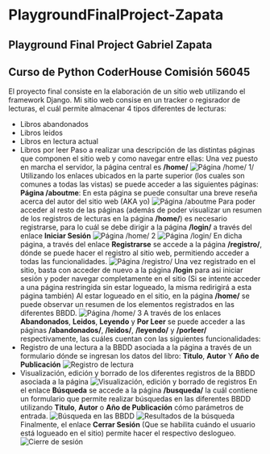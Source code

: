 # PlaygroundFinalProject-Zapata
## Playground Final Project Gabriel Zapata
## Curso de Python CoderHouse Comisión 56045
El proyecto final consiste en la elaboración de un sitio web utilizando el framework Django.
Mi sitio web consise en un tracker o regisrador de lecturas, el cuál permite almacenar 4 tipos diferentes de  lecturas:
* Libros abandonados
* Libros leidos
* Libros en lectura actual
* Libros por leer
Paso a realizar una descripción de las distintas páginas que componen el sitio web y como navegar entre ellas:
Una vez puesto en marcha el servidor, la página central es **/home/**
![Página /home/ 1/](https://github.com/leirbagz23/PlaygroundFinalProject-Zapata/assets/148101637/d4cd2095-32e4-40df-ae2f-f2aa7c8cf212)
Utilizando los enlaces ubicados en la parte superior (los cuales son comunes a todas las vistas) se puede acceder a las siguientes páginas:
**Página /aboutme**: En esta página se puede consultar una breve reseña acerca del autor del sitio web (AKA yo)
![Página /aboutme](https://github.com/leirbagz23/PlaygroundFinalProject-Zapata/assets/148101637/88dff2ff-41ee-4304-b789-ff2badf9d36c)
Para poder acceder al resto de las páginas (además de poder visualizar un resumen de los registros de lecturas en la página **/home/**) es necesario registrarse, para lo cuál se debe dirigir a la página **/login/** a través del enlace **Iniciar Sesión**
![Página /home/ 2](https://github.com/leirbagz23/PlaygroundFinalProject-Zapata/assets/148101637/4fd680c9-c68c-4e25-8ca4-df403cbff08b)
![Página /login/](https://github.com/leirbagz23/PlaygroundFinalProject-Zapata/assets/148101637/466cdf38-8695-4a3c-aca5-431d2199a251)
En dicha página, a  través del enlace **Registrarse** se accede a la página **/registro/**, dónde se puede hacer el registro al sitio web, permitiendo acceder a todas las funcionalidades.
![Página /registro/](https://github.com/leirbagz23/PlaygroundFinalProject-Zapata/assets/148101637/8500bd22-a2f9-4033-a85a-824ff9be7091)
Una vez registrado en el sitio, basta con acceder de nuevo a la página **/login** para asi iniciar sesión y poder navegar completamente en el sitio (Si se intente acceder a una página restringida sin estar logueado, la misma redirigirá a esta página también)
Al estar logueado en el sitio, en la página **/home/** se puede observar un resumen de los elementos registrados en las diferentes BBDD.
![Página /home/ 3](https://github.com/leirbagz23/PlaygroundFinalProject-Zapata/assets/148101637/2cc5b1cc-7b06-406b-bcf7-2add24c9f65e)
A través de los enlaces **Abandonados**, **Leidos**, **Leyendo** y **Por Leer** se puede acceder a las páginas **/abandonados/**, **/leidos/**, **/leyendo/** y **/porleer/** respectivamente, las cuáles cuentan con las siguientes funcionalidades:
* Registro de una lectura a la BBDD asociada a la página a través de un formulario dónde se ingresan los datos del libro: **Titulo**, **Autor** Y **Año de Publicación**
![Registro de lectura](https://github.com/leirbagz23/PlaygroundFinalProject-Zapata/assets/148101637/ab2d574f-3d7b-4c76-af34-fab9d7002d5f)
* Visualización, edición y borrado de los diferentes registros de la BBDD asociada a la página
![Visualización, edición y borrado de registros](https://github.com/leirbagz23/PlaygroundFinalProject-Zapata/assets/148101637/bb351585-2577-4d7f-b999-4ebd62624d95)
En el enlace **Búsqueda** se accede a la página **/busqueda/** la cuál contiene un formulario que permite realizar búsquedas en las diferentes BBDD utilizando **Titulo**, **Autor** o **Año de Publicación** cómo parámetros de entrada.
![Búsqueda en las BBDD](https://github.com/leirbagz23/PlaygroundFinalProject-Zapata/assets/148101637/942ecf93-a510-45f2-9a09-e6418ae278ec)
![Resultados de la búsqueda](https://github.com/leirbagz23/PlaygroundFinalProject-Zapata/assets/148101637/cce13790-5629-4e71-8743-dbee8d4d0b9f)
Finalmente, el enlace **Cerrar Sesión** (Que se habilita cuándo el usuario está logueado en el sitio) permite hacer el respectivo deslogueo.
![Cierre de sesión](https://github.com/leirbagz23/PlaygroundFinalProject-Zapata/assets/148101637/f2ee3ee1-7ab5-484e-8470-954fd9bc2819)







 




  
